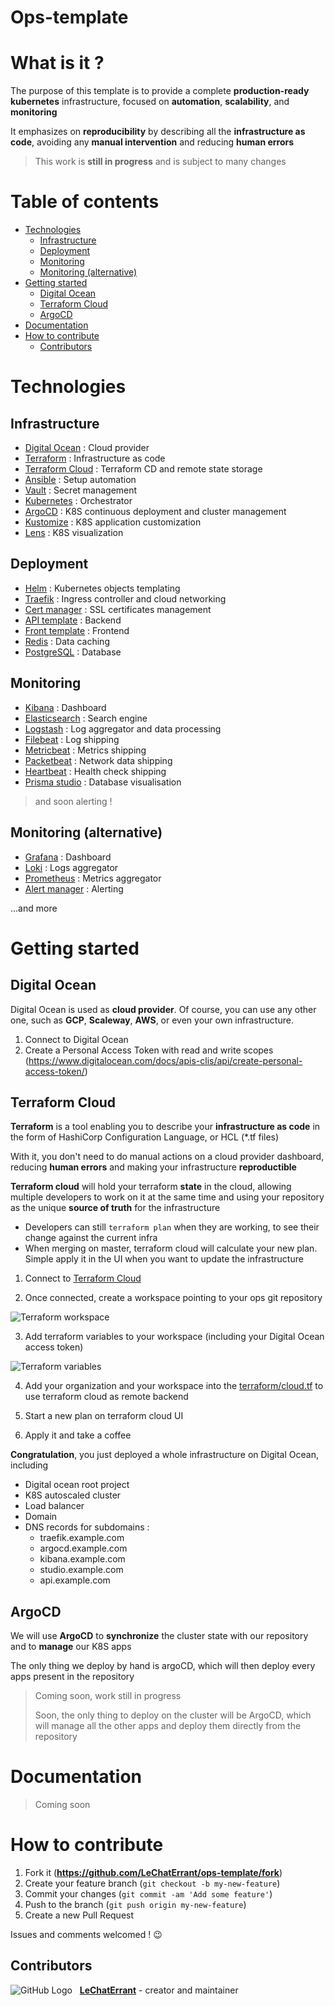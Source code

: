 # Ops-template

# What is it ?

The purpose of this template is to provide a complete **production-ready** **kubernetes** infrastructure, focused on **automation**, **scalability**, and **monitoring**

It emphasizes on **reproducibility** by describing all the **infrastructure as code**, avoiding any **manual intervention** and reducing **human errors**

> This work is **still in progress** and is subject to many changes

<!-- START doctoc generated TOC please keep comment here to allow auto update -->
<!-- DON'T EDIT THIS SECTION, INSTEAD RE-RUN doctoc TO UPDATE -->
# Table of contents

- [Technologies](#technologies)
  - [Infrastructure](#infrastructure)
  - [Deployment](#deployment)
  - [Monitoring](#monitoring)
  - [Monitoring (alternative)](#monitoring-alternative)
- [Getting started](#getting-started)
  - [Digital Ocean](#digital-ocean)
  - [Terraform Cloud](#terraform-cloud)
  - [ArgoCD](#argocd)
- [Documentation](#documentation)
- [How to contribute](#how-to-contribute)
  - [Contributors](#contributors)

<!-- END doctoc generated TOC please keep comment here to allow auto update -->

# Technologies

## Infrastructure

- [Digital Ocean](https://www.digitalocean.com/) : Cloud provider
- [Terraform](https://www.terraform.io/) : Infrastructure as code
- [Terraform Cloud](https://www.terraform.io/cloud) : Terraform CD and remote state storage
- [Ansible](https://www.ansible.com/) : Setup automation
- [Vault](https://www.vaultproject.io/) : Secret management
- [Kubernetes](https://kubernetes.io/) : Orchestrator
- [ArgoCD](https://argoproj.github.io/cd/) : K8S continuous deployment and cluster management
- [Kustomize](https://kustomize.io/) : K8S application customization
- [Lens](https://k8slens.dev/) : K8S visualization

## Deployment

- [Helm](https://helm.sh/) : Kubernetes objects templating
- [Traefik](https://traefik.io/) : Ingress controller and cloud networking
- [Cert manager](https://cert-manager.io/) : SSL certificates management
- [API template](https://github.com/LeChatErrant/API-template) : Backend
- [Front template](https://github.com/LeChatErrant/front-template) : Frontend
- [Redis](https://redis.io/) : Data caching
- [PostgreSQL](https://www.postgresql.org/) : Database

## Monitoring

- [Kibana](https://www.elastic.co/fr/kibana/) : Dashboard
- [Elasticsearch](https://www.elastic.co/fr/) : Search engine
- [Logstash](https://www.elastic.co/fr/logstash/) : Log aggregator and data processing
- [Filebeat](https://www.elastic.co/fr/beats/filebeat) : Log shipping
- [Metricbeat](https://www.elastic.co/fr/beats/metricbeat) : Metrics shipping
- [Packetbeat](https://www.elastic.co/fr/beats/packetbeat) : Network data shipping
- [Heartbeat](https://www.elastic.co/fr/beats/heartbeat) : Health check shipping
- [Prisma studio](https://www.prisma.io/studio) : Database visualisation
> and soon alerting !

## Monitoring (alternative)

- [Grafana](https://grafana.com/) : Dashboard
- [Loki](https://grafana.com/oss/loki/) : Logs aggregator
- [Prometheus](https://prometheus.io/) : Metrics aggregator
- [Alert manager](https://prometheus.io/docs/alerting/latest/alertmanager/) : Alerting

...and more

# Getting started

## Digital Ocean

Digital Ocean is used as **cloud provider**. Of course, you can use any other one, such as **GCP**, **Scaleway**, **AWS**, or even your own infrastructure.

1. Connect to Digital Ocean
2. Create a Personal Access Token with read and write scopes (https://www.digitalocean.com/docs/apis-clis/api/create-personal-access-token/)

## Terraform Cloud

**Terraform** is a tool enabling you to describe your **infrastructure as code** in the form of HashiCorp Configuration Language, or HCL (*.tf files)

With it, you don't need to do manual actions on a cloud provider dashboard, reducing **human errors** and making your infrastructure **reproductible**

**Terraform cloud** will hold your terraform **state** in the cloud, allowing multiple developers to work on it at the same time and using your repository as the unique **source of truth** for the infrastructure
- Developers can still `terraform plan` when they are working, to see their change against the current infra
- When merging on master, terraform cloud will calculate your new plan. Simple apply it in the UI when you want to update the infrastructure

1. Connect to [Terraform Cloud](https://www.terraform.io/cloud)

2. Once connected, create a workspace pointing to your ops git repository

![Terraform workspace](.github/assets/terraform-workspace.png)

3. Add terraform variables to your workspace (including your Digital Ocean access token)

![Terraform variables](.github/assets/terraform-variables.png)

4. Add your organization and your workspace into the [terraform/cloud.tf](https://github.com/LeChatErrant/ops-template/blob/master/infra/terraform/cloud.tf) to use terraform cloud as remote backend

5. Start a new plan on terraform cloud UI

6. Apply it and take a coffee

**Congratulation**, you just deployed a whole infrastructure on Digital Ocean, including
 - Digital ocean root project
 - K8S autoscaled cluster
 - Load balancer
 - Domain
 - DNS records for subdomains :
   - traefik.example.com
   - argocd.example.com
   - kibana.example.com
   - studio.example.com
   - api.example.com

## ArgoCD

We will use **ArgoCD** to **synchronize** the cluster state with our repository and to **manage** our K8S apps

The only thing we deploy by hand is argoCD, which will then deploy every apps present in the repository

> Coming soon, work still in progress
> 
> Soon, the only thing to deploy on the cluster will be ArgoCD, which will manage all the other apps and deploy them directly from the repository

# Documentation

> Coming soon

# How to contribute

1. Fork it (**<https://github.com/LeChatErrant/ops-template/fork>**)
2. Create your feature branch (`git checkout -b my-new-feature`)
3. Commit your changes (`git commit -am 'Add some feature'`)
4. Push to the branch (`git push origin my-new-feature`)
5. Create a new Pull Request

Issues and comments welcomed ! :wink:

## Contributors

![GitHub Logo](https://github.com/LeChatErrant.png?size=30) &nbsp; **[LeChatErrant](https://github.com/LeChatErrant)** - creator and maintainer
